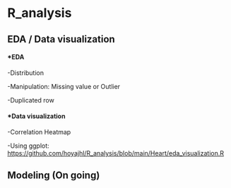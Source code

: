 # R_analysis
## EDA / Data visualization

#### *EDA

-Distribution 

-Manipulation: Missing value or Outlier

-Duplicated row

#### *Data visualization

-Correlation Heatmap

-Using ggplot: 
https://github.com/hoyajhl/R_analysis/blob/main/Heart/eda_visualization.R

## Modeling (On going)
